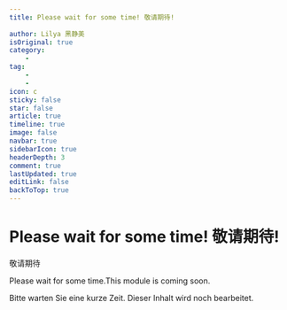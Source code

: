 ```yaml
---
title: Please wait for some time! 敬请期待!
 
author: Lilya 黑静美
isOriginal: true
category: 
    - 
tag:
    - 
    - 
icon: c
sticky: false
star: false
article: true
timeline: true
image: false
navbar: true
sidebarIcon: true
headerDepth: 3
comment: true
lastUpdated: true
editLink: false
backToTop: true
---
```


# Please wait for some time! 敬请期待!

敬请期待

Please wait for some time.This module is coming soon. 

Bitte warten Sie eine kurze Zeit. Dieser Inhalt wird noch bearbeitet.
